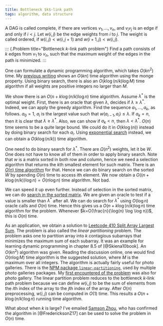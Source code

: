 ```yaml
---
title: Bottleneck $k$-link path
tags: algorithm, data structure
---
```


A DAG is called complete, if there are vertices $v_1,\ldots,v_n$, and $v_iv_j$ is an edge if and only if $i<j$. Let $w(i,j)$ be the edge weights from $i$ to $j$. The weight is called ordered, if $w(i,j)<w(i,j+1)$ and $w(i+ 1,j)<w(i,j)$.

::: {.Problem title="Bottleneck $k$-link path problem"}
Find a path consists of $k$ edges from $v_1$ to $v_n$, such that the maximum weight of the edges in the path is minimized. 
:::

One can formulate a dynamic programming algorithm, which takes $O(kn^2)$ time. My [previous writing](https://chaoxuprime.com/posts/2013-08-16-more-algorithms-on-perfectly-balanced-photo-gallery.html) shows an $O(kn)$ time algorithm using the monge property. Using binary search, there is also an $O(k\log(n/k)\log M)$ time algorithm if all weights are positive integers no larger than $M$.

We show there is an $O(n+k\log(n/k)\log n)$ time algorithm. 
Assume $\lambda^*$ is the optimal weight. First, there is an oracle that given $\lambda$, decides if $\lambda\geq \lambda^*$.
Indeed, we can apply the greedy algorithm. Find the sequence $a_1,\ldots,a_k$, as follows. $a_0=1$, $a_i$ is the largest value such that $w(a_{i-1},a_i)\leq \lambda$. If $a_k=n$, then it is clear that $\lambda \geq \lambda^*$. Also, we can show if $a_k<n$, then $\lambda < \lambda^*$. $O(n)$ time seems to be a quite large bound. We could do it in $O(k\log (n))$ instead by doing binary search for each $a_i$. Using [exponential search](https://en.wikipedia.org/wiki/Exponential_search) instead, we can obtain a $O(k\log(n/k))$ time algorithm.

One need to do binary search for $\lambda^*$. There are $\Omega(n^2)$ weights, let it be $W$. One does not have to know all of them in order to apply binary search. Note that $w$ is a matrix sorted in both row and column, hence we need a selection algorithm that returns the $k$th smallest element for such matrix. There is an [$O(n)$ time algorithm](https://chaoxuprime.com/posts/2014-04-02-selection-in-a-sorted-matrix.html) for that. Hence we can do binary search on the sorted $W$ by spending $O(n)$ time to access $i$th element. We now obtain a $O((n+ k\log(n/k)) \log n) = O(n\log n)$ time algorithm. Not bad. 

We can speed it up even further. Instead of selection in the sorted matrix, we can do [search in the sorted matrix](https://chaoxuprime.com/posts/2019-01-30-search-sorted-matrixhtml). We are given an oracle to test if a value is smaller than $\lambda^*$ after all. We can do search for $\lambda^*$ using $O(\log n)$ oracle calls and $O(n)$ time. Hence this gives us a $O(n+k\log (n/k) \log n)$ time algorithm for the problem. Whenever $k=O(\frac{n}{\log(n) \log \log n})$, this is $O(n)$ time. 

As an application, we obtain a solution to [Leetcode 410 Split Array Largest Sum](https://leetcode.com/problems/split-array-largest-sum/). The problem is also called the *linear partitioning* problem. The problem asks one to partition array into $k$ contagious subarrays that minimizes the maximum sum of each subarray. It was an example for learning dynamic programming in chapter 8.5 of [@Skiena10book]. An $O(kn^2)$ algorithm was given. Reading the discussion online, one would find $O(n\log M)$ time algorithm is the suggested solution, where $M$ is the maximum over all integers. 
The algorithm is actually fairly useful for photo galleries. There is the [NPM package `linear-partitioning`](https://www.npmjs.com/package/linear-partitioning), used by multiple photo galleries packages. My [first encountered of the problem](https://chaoxuprime.com/posts/2013-08-16-more-algorithms-on-perfectly-balanced-photo-gallery.html) was also for photo gallery. The linear partition problem reduces to the bottleneck $k$-link path problem because we can define $w(i,j)$ to be the sum of elements from the $i$th index of the array to the $j$th index of the array. After $O(n)$ preprocessing, $w(i,j)$ can be computed in $O(1)$ time. This results a $O(n+k\log (n/k) \log n)$ running time algorithm. 

What about when $k$ is large? I've emailed [Samson Zhou](https://samsonzhou.github.io/), who has confirmed the algorithm in [@FredericksonZ17] can be used to solve the problem in $O(n)$ time.
